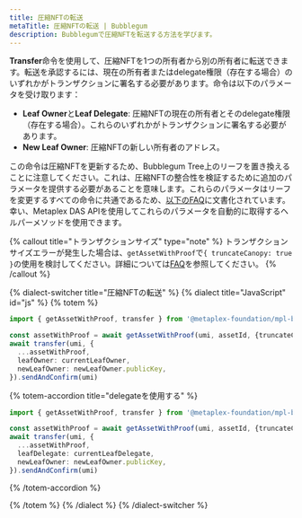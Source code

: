 ```yaml
---
title: 圧縮NFTの転送
metaTitle: 圧縮NFTの転送 | Bubblegum
description: Bubblegumで圧縮NFTを転送する方法を学びます。
---
```


**Transfer**命令を使用して、圧縮NFTを1つの所有者から別の所有者に転送できます。転送を承認するには、現在の所有者またはdelegate権限（存在する場合）のいずれかがトランザクションに署名する必要があります。命令は以下のパラメータを受け取ります：

- **Leaf Owner**と**Leaf Delegate**: 圧縮NFTの現在の所有者とそのdelegate権限（存在する場合）。これらのいずれかがトランザクションに署名する必要があります。
- **New Leaf Owner**: 圧縮NFTの新しい所有者のアドレス。

この命令は圧縮NFTを更新するため、Bubblegum Tree上のリーフを置き換えることに注意してください。これは、圧縮NFTの整合性を検証するために追加のパラメータを提供する必要があることを意味します。これらのパラメータはリーフを変更するすべての命令に共通であるため、[以下のFAQ](/jp/bubblegum/faq#replace-leaf-instruction-arguments)に文書化されています。幸い、Metaplex DAS APIを使用してこれらのパラメータを自動的に取得するヘルパーメソッドを使用できます。

{% callout title="トランザクションサイズ" type="note" %}
トランザクションサイズエラーが発生した場合は、`getAssetWithProof`で`{ truncateCanopy: true }`の使用を検討してください。詳細については[FAQ](/jp/bubblegum/faq#replace-leaf-instruction-arguments)を参照してください。
{% /callout %}

{% dialect-switcher title="圧縮NFTの転送" %}
{% dialect title="JavaScript" id="js" %}
{% totem %}

```ts
import { getAssetWithProof, transfer } from '@metaplex-foundation/mpl-bubblegum'

const assetWithProof = await getAssetWithProof(umi, assetId, {truncateCanopy: true});
await transfer(umi, {
  ...assetWithProof,
  leafOwner: currentLeafOwner,
  newLeafOwner: newLeafOwner.publicKey,
}).sendAndConfirm(umi)
```

{% totem-accordion title="delegateを使用する" %}

```ts
import { getAssetWithProof, transfer } from '@metaplex-foundation/mpl-bubblegum'

const assetWithProof = await getAssetWithProof(umi, assetId, {truncateCanopy: true});
await transfer(umi, {
  ...assetWithProof,
  leafDelegate: currentLeafDelegate,
  newLeafOwner: newLeafOwner.publicKey,
}).sendAndConfirm(umi)
```

{% /totem-accordion %}

{% /totem %}
{% /dialect %}
{% /dialect-switcher %}